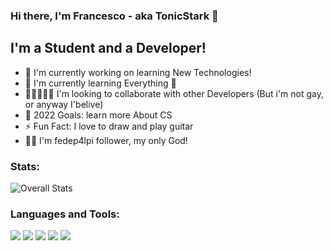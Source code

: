 ### Hi there, I'm Francesco - aka TonicStark 👋

## I'm a Student and a Developer!
- 🔭 I'm currently working on learning New Technologies!
- 🌱 I'm currently learning Everything 🤣
- 👨🏻‍🤝‍👨🏽 I'm looking to collaborate with other Developers (But i'm not gay, or anyway I'belive)
- 🥅 2022 Goals: learn more About CS
- ⚡ Fun Fact: I love to draw and play guitar
- 🧑‍🎓 I'm fedep4lpi follower, my only God!

### Stats:
![Overall Stats](https://github-readme-stats.vercel.app/api?username=Tonicstark&count_private=true&show_icons=true&hide=contribs&theme=onedark)

### Languages and Tools:
<img src="https://img.icons8.com/color/48/000000/python--v2.png"/> <img src="https://img.icons8.com/color/48/000000/visual-studio-code-2019.png"/> <img src="https://img.icons8.com/color/48/000000/git.png"/> <img src="https://img.icons8.com/ios-filled/50/000000/github.png"/> <img src="https://img.icons8.com/color/48/000000/sql.png"/>

